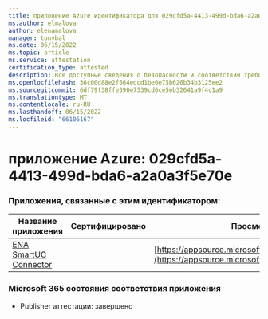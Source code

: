 ```yaml
---
title: приложение Azure идентификатора для 029cfd5a-4413-499d-bda6-a2a0a3f5e70e
ms.author: elmalova
author: elenamalova
manager: tonybal
ms.date: 06/15/2022
ms.topic: article
ms.service: attestation
certification_type: attested
description: Все доступные сведения о безопасности и соответствии требованиям для 029cfd5a-4413-499d-bda6-a2a0a3f5e70e.
ms.openlocfilehash: 36c00d88e2f564edcd1be0e75b626b34b3125ee2
ms.sourcegitcommit: 6df79f38ffe390e7339cd6ce5eb32641a9f4c1a9
ms.translationtype: MT
ms.contentlocale: ru-RU
ms.lasthandoff: 06/15/2022
ms.locfileid: "66106167"
---
```

# <a name="azure-app-id-029cfd5a-4413-499d-bda6-a2a0a3f5e70e"></a>приложение Azure: 029cfd5a-4413-499d-bda6-a2a0a3f5e70e


### <a name="apps-associated-with-this-id"></a>Приложения, связанные с этим идентификатором:
| **Название приложения** | **Сертифицировано** | **Просмотр в AppSource** |
|--------------|---------------|-----------------------|
| [ENA SmartUC Connector](../forward/WA200003354.md) |  | [https://appsource.microsoft.com/product/office/WA200003354](https://appsource.microsoft.com/product/office/WA200003354) |

### <a name="microsoft-365-app-compliance-status"></a>Microsoft 365 состояния соответствия приложения
- Publisher аттестации: завершено
